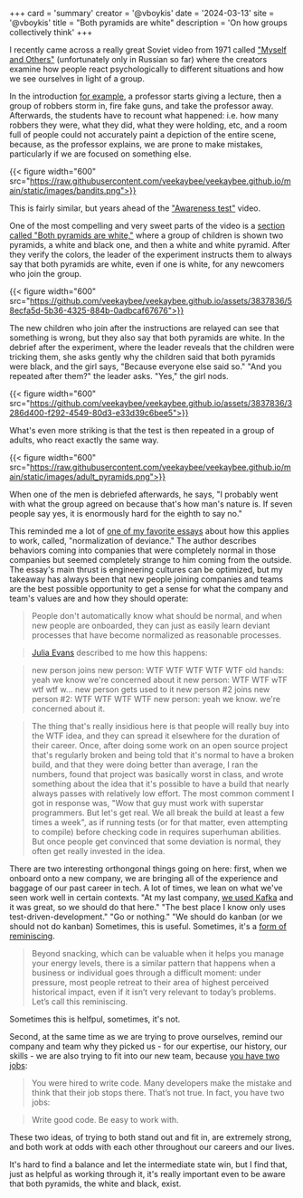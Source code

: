 +++
card = 'summary'
creator = '@vboykis'
date = '2024-03-13'
site = '@vboykis'
title = "Both pyramids are white"
description = 'On how groups collectively think'
+++

I recently came across a really great Soviet video from 1971 called ["Myself and Others"](https://ru.wikipedia.org/wiki/%D0%AF_%D0%B8_%D0%B4%D1%80%D1%83%D0%B3%D0%B8%D0%B5)  (unfortunately only in Russian so far) where the creators examine how people react psychologically to different situations and how we see ourselves in light of a group. 

In the introduction [for example](https://www.youtube.com/watch?v=_LYe58b-3HM), a professor starts giving a lecture, then a group of robbers storm in, fire fake guns, and take the professor away. Afterwards, the students have to recount what happened: i.e. how many robbers they were, what they did, what they were holding, etc, and a room full of people could not accurately paint a depiction of the entire scene, because, as the professor explains, we are prone to make mistakes, particularly if we are focused on something else. 

{{< figure  width="600" src="https://raw.githubusercontent.com/veekaybee/veekaybee.github.io/main/static/images/bandits.png">}}

This is fairly similar, but years ahead of the ["Awareness test"](https://www.youtube.com/watch?v=Ahg6qcgoay4) video. 

One of the most compelling and very sweet parts of the video is a [section called "Both pyramids are white,"](https://www.youtube.com/watch?v=35w7MV5j_ao) where a group of children is shown two pyramids, a white and black one, and then a white and white pyramid. After they verify the colors, the leader of the experiment instructs them to always say that both pyramids are white, even if one is white, for any newcomers who join the group. 

{{< figure  width="600" src="https://github.com/veekaybee/veekaybee.github.io/assets/3837836/58ecfa5d-5b36-4325-884b-0adbcaf67676">}}

The new children who join after the instructions are relayed can see that something is wrong, but they also say that both pyramids are white.  In the debrief after the experiment, where the leader reveals that the children were tricking them, she asks gently why the children said that both pyramids were black, and the girl says, "Because everyone else said so."  "And you repeated after them?" the leader asks. "Yes," the girl nods. 

{{< figure  width="600" src="https://github.com/veekaybee/veekaybee.github.io/assets/3837836/3286d400-f292-4549-80d3-e33d39c6bee5">}}

What's even more striking is that the test is then repeated in a group of adults, who react exactly the same way. 

{{< figure  width="600" src="https://raw.githubusercontent.com/veekaybee/veekaybee.github.io/main/static/images/adult_pyramids.png">}}

When one of the men is debriefed afterwards, he says, "I probably went with what the group agreed on because that's how man's nature is. If seven people say yes, it is enormously hard for the eighth to say no."

This reminded me a lot of [one of my favorite essays](https://danluu.com/wat/) about how this applies to work, called, "normalization of deviance." The author describes behaviors coming into companies that were completely normal in those companies but seemed completely strange to him coming from the outside. The essay's main thrust is engineering cultures can be optimized, but my takeaway has always been that new people joining companies and teams are the best possible opportunity to get a sense for what the company and team's values are and how they should operate:

> People don't automatically know what should be normal, and when new people are onboarded, they can just as easily learn deviant processes that have become normalized as reasonable processes.

>[Julia Evans](https://jvns.ca/) described to me how this happens:

> new person joins
>new person: WTF WTF WTF WTF WTF
>old hands: yeah we know we're concerned about it
>new person: WTF WTF wTF wtf wtf w...
>new person gets used to it
>new person #2 joins
>new person #2: WTF WTF WTF WTF
>new person: yeah we know. we're concerned about it.

>The thing that's really insidious here is that people will really buy into the WTF idea, and they can spread it elsewhere for the duration of their career. Once, after doing some work on an open source project that's regularly broken and being told that it's normal to have a broken build, and that they were doing better than average, I ran the numbers, found that project was basically worst in class, and wrote something about the idea that it's possible to have a build that nearly always passes with relatively low effort. The most common comment I got in response was, "Wow that guy must work with superstar programmers. But let's get real. We all break the build at least a few times a week", as if running tests (or for that matter, even attempting to compile) before checking code in requires superhuman abilities. But once people get convinced that some deviation is normal, they often get really invested in the idea.

There are two interesting orthongonal things going on here: first, when we onboard onto a new company, we are bringing all of the experience and baggage of our past career in tech. A lot of times, we lean on what we've seen work well in certain contexts.   "At my last company, [we used Kafka](https://newsletter.vickiboykis.com/archive/you-dont-need-kafka/) and it was great, so we should do that here."  "The best place I know only uses test-driven-development." "Go or nothing." "We should do kanban (or we should not do kanban) Sometimes, this is useful. Sometimes, it's a [form of reminiscing](https://lethain.com/reminiscing/).  

> Beyond snacking, which can be valuable when it helps you manage your energy levels, there is a similar pattern that happens when a business or individual goes through a difficult moment: under pressure, most people retreat to their area of highest perceived historical impact, even if it isn’t very relevant to today’s problems. Let’s call this reminiscing. 

Sometimes this is helfpul, sometimes, it's not. 

Second, at the same time as we are trying to prove ourselves, remind our company and team why they picked us - for our expertise, our history, our skills - we are also trying to fit into our new team, because [you have two jobs](https://jacobian.org/2017/nov/1/you-have-two-jobs/):

>You were hired to write code. Many developers make the mistake and think that their job stops there. That’s not true. In fact, you have two jobs:

>Write good code.
>Be easy to work with.


These two ideas, of trying to both stand out and fit in, are extremely strong, and both work at odds with each other throughout our careers and our lives. 

It's hard to find a balance and let the intermediate state win, but I find that, just as helpful as working through it, it's really important even to be aware that both pyramids, the white and black, exist.  

